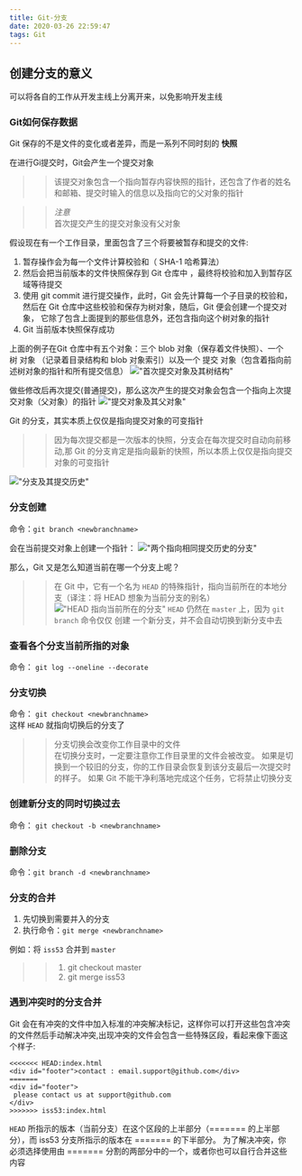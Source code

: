```yaml
---
title: Git-分支
date: 2020-03-26 22:59:47
tags: Git
---
```

## 创建分支的意义
可以将各自的工作从开发主线上分离开来，以免影响开发主线

### Git如何保存数据
Git 保存的不是文件的变化或者差异，而是一系列不同时刻的 **快照**

在进行Gi提交时，Git会产生一个提交对象
>> 该提交对象包含一个指向暂存内容快照的指针，还包含了作者的姓名和邮箱、提交时输入的信息以及指向它的父对象的指针

>> *注意*\
首次提交产生的提交对象没有父对象
<!-- more -->

假设现在有一个工作目录，里面包含了三个将要被暂存和提交的文件:
1. 暂存操作会为每一个文件计算校验和（ SHA-1 哈希算法）
2. 然后会把当前版本的文件快照保存到 Git 仓库中 ，最终将校验和加入到暂存区域等待提交
3. 使用 git commit 进行提交操作，此时，Git 会先计算每一个子目录的校验和， 然后在 Git 仓库中这些校验和保存为树对象，随后，Git 便会创建一个提交对象， 它除了包含上面提到的那些信息外，还包含指向这个树对象的指针
4. Git 当前版本快照保存成功

上面的例子在Git 仓库中有五个对象：三个 blob 对象（保存着文件快照）、一个 树 对象 （记录着目录结构和 blob 对象索引）以及一个 提交 对象（包含着指向前述树对象的指针和所有提交信息）
!["首次提交对象及其树结构"](https://git-scm.com/book/en/v2/images/commit-and-tree.png "首次提交对象及其树结构")

做些修改后再次提交(普通提交)，那么这次产生的提交对象会包含一个指向上次提交对象（父对象）的指针
!["提交对象及其父对象"](https://git-scm.com/book/en/v2/images/commits-and-parents.png "提交对象及其父对象")

Git 的分支，其实本质上仅仅是指向提交对象的可变指针
>> 因为每次提交都是一次版本的快照，分支会在每次提交时自动向前移动,那 Git 的分支肯定是指向最新的快照，所以本质上仅仅是指向提交对象的可变指针

!["分支及其提交历史"](https://git-scm.com/book/en/v2/images/branch-and-history.png "分支及其提交历史")

### 分支创建
命令：`git branch <newbranchname>`

会在当前提交对象上创建一个指针：
!["两个指向相同提交历史的分支"](https://git-scm.com/book/en/v2/images/two-branches.png "两个指向相同提交历史的分支")

那么，Git 又是怎么知道当前在哪一个分支上呢？
>> 在 Git 中，它有一个名为 `HEAD` 的特殊指针，指向当前所在的本地分支（译注：将 HEAD 想象为当前分支的别名）
!["HEAD 指向当前所在的分支"](https://git-scm.com/book/en/v2/images/head-to-master.png "HEAD 指向当前所在的分支")
`HEAD` 仍然在 `master` 上，因为 `git branch` 命令仅仅 创建 一个新分支，并不会自动切换到新分支中去

### 查看各个分支当前所指的对象
命令： `git log --oneline --decorate`

### 分支切换
命令： `git checkout <newbranchname>`\
这样 `HEAD` 就指向切换后的分支了

>> 分支切换会改变你工作目录中的文件\
>> 在切换分支时，一定要注意你工作目录里的文件会被改变。 如果是切换到一个较旧的分支，你的工作目录会恢复到该分支最后一次提交时的样子。 如果 Git 不能干净利落地完成这个任务，它将禁止切换分支

### 创建新分支的同时切换过去
命令： `git checkout -b <newbranchname>`

### 删除分支
命令：`git branch -d <newbranchname>`

### 分支的合并
1. 先切换到需要并入的分支
2. 执行命令：`git merge <newbranchname>`

例如：将 `iss53` 合并到 `master`
>> 1. git checkout master
>> 2. git merge iss53

### 遇到冲突时的分支合并
Git 会在有冲突的文件中加入标准的冲突解决标记，这样你可以打开这些包含冲突的文件然后手动解决冲突,出现冲突的文件会包含一些特殊区段，看起来像下面这个样子:
```
<<<<<<< HEAD:index.html
<div id="footer">contact : email.support@github.com</div>
=======
<div id="footer">
 please contact us at support@github.com
</div>
>>>>>>> iss53:index.html
```
`HEAD` 所指示的版本（当前分支）在这个区段的上半部分（======= 的上半部分），而 iss53 分支所指示的版本在 ======= 的下半部分。 为了解决冲突，你必须选择使用由 ======= 分割的两部分中的一个，或者你也可以自行合并这些内容

